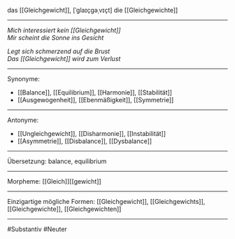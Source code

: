 das [[Gleichgewicht]], [ˈɡlaɪçɡəˌvɪçt]
die [[Gleichgewichte]]

---
*Mich interessiert kein [[Gleichgewicht]]*  
*Mir scheint die Sonne ins Gesicht*  

*Legt sich schmerzend auf die Brust*  
*Das [[Gleichgewicht]] wird zum Verlust*  

---
Synonyme: 
- [[Balance]], [[Equilibrium]], [[Harmonie]], [[Stabilität]]
- [[Ausgewogenheit]], [[Ebenmäßigkeit]], [[Symmetrie]]

---
Antonyme:
- [[Ungleichgewicht]], [[Disharmonie]], [[Instabilität]]
- [[Asymmetrie]], [[Disbalance]], [[Dysbalance]]

---
Übersetzung: balance, equilibrium

---
Morpheme:
[[Gleich]][[gewicht]]

---
Einzigartige mögliche Formen: 
[[Gleichgewicht]], [[Gleichgewichts]], [[Gleichgewichte]], [[Gleichgewichten]]

---
#Substantiv #Neuter